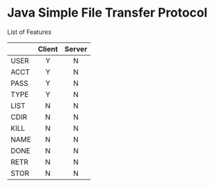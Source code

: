 # Java Simple File Transfer Protocol

List of Features

||   Client   |   Server   |
|--|:----------:|:----------:|
|USER|Y|N|
|ACCT|Y|N|
|PASS|Y|N|
|TYPE|Y|N|
|LIST|N|N|
|CDIR|N|N|
|KILL|N|N|
|NAME|N|N|
|DONE|N|N|
|RETR|N|N|
|STOR|N|N|